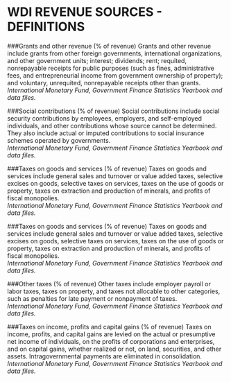 WDI REVENUE SOURCES - DEFINITIONS
===

###Grants and other revenue (% of revenue)
Grants and other revenue include grants from other foreign governments, international organizations, and other government units; interest; dividends; rent; requited, nonrepayable receipts for public purposes (such as fines, administrative fees, and entrepreneurial income from government owner­ship of property); and voluntary, unrequited, nonrepayable receipts other than grants.  
*International Monetary Fund, Government Finance Statistics Yearbook and data files.*

###Social contributions (% of revenue)
Social contributions include social security contributions by employees, employers, and self-employed individuals, and other contributions whose source cannot be determined. They also include actual or imputed contributions to social insurance schemes operated by governments.  
*International Monetary Fund, Government Finance Statistics Yearbook and data files.*

###Taxes on goods and services (% of revenue)
Taxes on goods and services include general sales and turnover or value added taxes, selective excises on goods, selective taxes on services, taxes on the use of goods or property, taxes on extraction and production of minerals, and profits of fiscal monopolies.  
*International Monetary Fund, Government Finance Statistics Yearbook and data files.*

###Taxes on goods and services (% of revenue)
Taxes on goods and services include general sales and turnover or value added taxes, selective excises on goods, selective taxes on services, taxes on the use of goods or property, taxes on extraction and production of minerals, and profits of fiscal monopolies.  
*International Monetary Fund, Government Finance Statistics Yearbook and data files.*

###Other taxes (% of revenue)
Other taxes include employer payroll or labor taxes, taxes on property, and taxes not allocable to other categories, such as penalties for late payment or nonpayment of taxes.  
*International Monetary Fund, Government Finance Statistics Yearbook and data files.*

###Taxes on income, profits and capital gains (% of revenue)
Taxes on income, profits, and capital gains are levied on the actual or presumptive net income of individuals, on the profits of corporations and enterprises, and on capital gains, whether realized or not, on land, securities, and other assets. Intragovernmental payments are eliminated in consolidation.  
*International Monetary Fund, Government Finance Statistics Yearbook and data files.*

